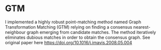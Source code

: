 # GTM
I implemented a highly robust point-matching method named Graph Transformation Matching (GTM) relying on finding a consensus nearest-neighbour graph emerging from candidate matches. 
The method iteratively eliminates dubious matches in order to obtain the consensus graph.
See original paper here https://doi.org/10.1016/j.imavis.2008.05.004
